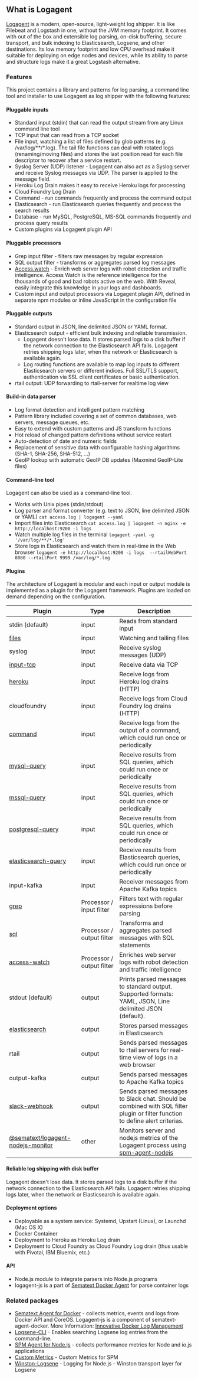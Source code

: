 ## What is Logagent

[Logagent](https://sematext.com/logagent) is a modern, open-source, light-weight log shipper. It is like Filebeat and Logstash in one, without the JVM memory footprint.  It comes with out of the box and extensible log parsing, on-disk buffering, secure transport, and bulk indexing to Elasticsearch, Logsene, and other destinations. Its low memory footprint and low CPU overhead make it suitable for deploying on edge nodes and devices, while its ability to parse and structure logs make it a great Logstash alternative. 


### Features

This project contains a library and patterns for log parsing, a command line tool and installer to use Logagent as log shipper with the following features: 

#### Pluggable inputs 

- Standard input (stdin) that can read the output stream from any Linux command line tool
- TCP input that can read from a TCP socket
- File input, watching a list of files defined by glob patterns (e.g. /var/log/**/*.log). The tail file functions can deal with rotated logs (renaming/moving files) and stores the last position read for each file descriptor to recover after a service restart.
- Syslog Server (UDP) listener - Logagent can also act as a Syslog server and receive Syslog messages via UDP. The parser is applied to the message field.
- Heroku Log Drain makes it easy to receive Heroku logs for processing
- Cloud Foundry Log Drain 
- Command - run commands frequently and process the command output
- Elasticsearch - run Elasticsearch queries frequently and process the search results
- Database - run MySQL, PostgreSQL, MS-SQL commands frequently and process query results
- Custom plugins via Logagent plugin API

#### Pluggable processors

- Grep input filter - filters raw messages by regular expression 
- SQL output filter - transforms or aggregates parsed log messages 
- [Access.watch](https://access.watch/reveal/logagent) - Enrich web server logs with robot detection and traffic intelligence. Access Watch is the reference intelligence for the thousands of good and bad robots active on the web. With Reveal, easily integrate this knowledge in your logs and dashboards. 
- Custom input and output processors via Logagent plugin API, defined in separate npm modules or inline JavaScript in the configuration file

#### Pluggable outputs

- Standard output in JSON, line delimited JSON or YAML format. 
- Elasticsearch output -  efficient bulk indexing and reliable transmission. 
  - Logagent doesn't lose data. It stores parsed logs to a disk buffer if the network connection to the Elasticsearch API fails. Logagent retries shipping logs later, when the network or Elasticsearch is available again. 
  - Log routing functions are available to map log inputs to different Elasticsearch servers or different indices. Full SSL/TLS support, authentication via SSL client certificates or basic authentication. 
- rtail output: UDP forwarding to rtail-server for realtime log view

#### Build-in data parser

- Log format detection and intelligent pattern matching
- Pattern library included covering a set of common databases, web servers, message queues, etc.
- Easy to extend with custom patterns and JS transform functions
- Hot reload of changed pattern definitions without service restart
- Auto-detection of date and numeric fields
- Replacement of sensitive data with configurable hashing algorithms (SHA-1, SHA-256, SHA-512, …)
- GeoIP lookup with automatic GeoIP DB updates (Maxmind GeoIP-Lite files)

#### Command-line tool

Logagent can also be used as a command-line tool.

- Works with Unix pipes (stdin/stdout)    
- Log parser and format converter (e.g. text to JSON, line delimited JSON or YAML) 
   ```cat access.log | logagent --yaml```
- Import files into Elasticsearch
  ```cat access.log | logagent -n nginx -e http://localhost:9200 -i logs```
- Watch multiple log files in the terminal
  ```logagent -yaml -g '/var/log/**/*.log'```
- Store logs in Elasticsearch and watch them in real-time in the Web browser 
  ```logagent -e http://localhost:9200 -i logs  --rtailWebPort 8080 --rtailPort 9999 /var/log/*.log ```

#### Plugins

The architecture of Logagent is modular and each input or output module is implemented as a plugin for the Logagent framework. Plugins are loaded on demand depending on the configuration.


| Plugin              | Type                      | Description                                                                                              |
|---------------------|---------------------------|----------------------------------------------------------------------------------------------------------|
| stdin (default)              | input                     | Reads from standard input                                                                                |
| [files](input-files)               | input                     | Watching and tailing files                                                                               |
| syslog              | input                     | Receive syslog messages (UDP)                                                                            |
| [input-tcp](input-plugin-tcp)           | input                     | Receive data via TCP                                                                                     |
| [heroku](installation-heroku)             | input                     | Receive logs from Heroku log drains (HTTP)                                                               |
| cloudfoundry        | input                     | Receive logs from Cloud Foundry log drains (HTTP)                                                        |
| [command](input-plugin-command)             | input                     | Receive logs from the output of a command, which could run once or periodically                          |
| [mysql-query](input-plugin-mysql)         | input                     | Receive results from SQL queries, which could run once or periodically                                   |
| [mssql-query](input-plugin-mssql)         | input                     | Receive results from SQL queries, which could run once or periodically                                   |
| [postgresql-query](input-plugin-postgresql)    | input                     | Receive results from SQL queries, which could run once or periodically                                   |
| [elasticsearch-query](input-plugin-elasticsearch-query) | input                     | Receive results from Elasticsearch queries, which could run once or periodically                         |
| input-kafka         | input                     | Receiver messages from Apache Kafka topics                                                               |
| [grep](input-filter-grep)                | Processor / input filter  | Filters text with regular expressions before parsing                                                     |
| [sql](output-filter-sql)                 | Processor / output filter | Transforms and aggregates parsed messages with SQL statements                                            |
| [access-watch](output-filter-accesswatch)        | Processor / output filter | Enriches web server logs with robot detection and traffic intelligence                                   |
| stdout (default)             | output                    | Prints parsed messages to standard output. Supported formats: YAML, JSON, Line delimited JSON (default). |
| [elasticsearch](output-elasticsearch)       | output                    | Stores parsed messages in Elasticsearch                                                                  |
| rtail               | output                    | Sends parsed messages to rtail servers for real-time view of logs in a web browser                       |
| output-kafka        | output                    | Sends parsed messages to Apache Kafka topics                                                             |
| [slack-webhook](output-plugin-slack)        | output                    | Sends parsed messages to Slack chat. Should be combined with SQL filter plugin or filter function to define alert criterias. |
| [@sematext/logagent-nodejs-monitor](https://www.npmjs.com/package/@sematext/logagent-nodejs-monitor) | other | Monitors server and  nodejs metrics of the Logagent process using [spm-agent-nodejs](https://www.npmjs.com/package/spm-agent-nodejs) |


#### Reliable log shipping with disk buffer

Logagent doesn't lose data.  It stores parsed logs to a disk buffer if the network connection to the Elasticsearch API fails.  Logagent retries shipping logs later, when the network or Elasticsearch is available again.  

#### Deployment options
- Deployable as a system service: Systemd, Upstart (Linux), or Launchd (Mac OS X)
- Docker Container 
- Deployment to Heroku as Heroku Log drain
- Deployment to Cloud Foundry as Cloud Foundry Log drain (thus usable with Pivotal, IBM Bluemix, etc.)

#### API 
- Node.js module to integrate parsers into Node.js programs
- logagent-js is a part of [Sematext Docker Agent](https://github.com/sematext/sematext-agent-docker) for parse container logs

### Related packages
- [Sematext Agent for Docker](https://github.com/sematext/sematext-agent-docker) - collects metrics, events and logs from Docker API and CoreOS. Logagent-js is a component of sematext-agent-docker. More Information: [Innovative Docker Log Management](http://blog.sematext.com/2015/08/12/docker-log-management/)
- [Logsene-CLI](https://github.com/sematext/logsene-cli) - Enables searching Logsene log entries from the command-line. 
- [SPM Agent for Node.js](https://github.com/sematext/spm-agent-nodejs) - collects performance metrics for Node and io.js applications
- [Custom Metrics](https://github.com/sematext/spm-metrics-js) - Custom Metrics for SPM 
- [Winston-Logsene](https://github.com/sematext/winston-logsene) - Logging for Node.js - Winston transport layer for Logsene
